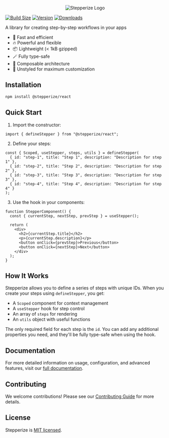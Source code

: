 <p align="center">
  <img src="https://stepperize.vercel.app/banner.png" alt="Stepperize Logo" />
</p>

[![Build Size](https://img.shields.io/bundlephobia/minzip/@stepperize/react@latest?label=bundle%20size&style=flat&colorA=000000&colorB=000000)](https://bundlephobia.com/result?p=@stepperize/react@latest)
[![Version](https://img.shields.io/npm/v/@stepperize/react?style=flat&colorA=000000&colorB=000000)](https://www.npmjs.com/package/@stepperize/react)
[![Downloads](https://img.shields.io/npm/dt/@stepperize/react.svg?style=flat&colorA=000000&colorB=000000)](https://www.npmjs.com/package/@stepperize/react)

A library for creating step-by-step workflows in your apps

- 🚀 Fast and efficient
- 🔥 Powerful and flexible
- 📦 Lightweight (< 1kB gzipped)
- 🪄 Fully type-safe
- 🔗 Composable architecture
- 🎨 Unstyled for maximum customization

## Installation

```bash
npm install @stepperize/react
```

## Quick Start

1. Import the constructor:

```tsx
import { defineStepper } from "@stepperize/react";
```

2. Define your steps:

```tsx
const { Scoped, useStepper, steps, utils } = defineStepper(
  { id: "step-1", title: "Step 1", description: "Description for step 1" },
  { id: "step-2", title: "Step 2", description: "Description for step 2" },
  { id: "step-3", title: "Step 3", description: "Description for step 3" },
  { id: "step-4", title: "Step 4", description: "Description for step 4" }
);
```

3. Use the hook in your components:

```tsx
function StepperComponent() {
  const { currentStep, nextStep, prevStep } = useStepper();

  return (
    <div>
      <h2>{currentStep.title}</h2>
      <p>{currentStep.description}</p>
      <button onClick={prevStep}>Previous</button>
      <button onClick={nextStep}>Next</button>
    </div>
  );
}
```

## How It Works

Stepperize allows you to define a series of steps with unique IDs. When you create your steps using `defineStepper`, you get:

- A `Scoped` component for context management
- A `useStepper` hook for step control
- An array of `steps` for rendering
- An `utils` object with useful functions

The only required field for each step is the `id`. You can add any additional properties you need, and they'll be fully type-safe when using the hook.

## Documentation

For more detailed information on usage, configuration, and advanced features, visit our [full documentation](https://stepperize.vercel.app).

## Contributing

We welcome contributions! Please see our [Contributing Guide](CONTRIBUTING.md) for more details.

## License

Stepperize is [MIT licensed](LICENSE).
